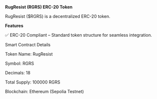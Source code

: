 **RugResist (RGRS) ERC-20 Token**

RugResist ($RGRS) is a decentralized ERC-20 token.

**Features**

✅ ERC-20 Compliant – Standard token structure for seamless integration.

Smart Contract Details

Token Name: RugResist

Symbol: RGRS

Decimals: 18

Total Supply: 100000 RGRS

Blockchain: Ethereum (Sepolia Testnet)
